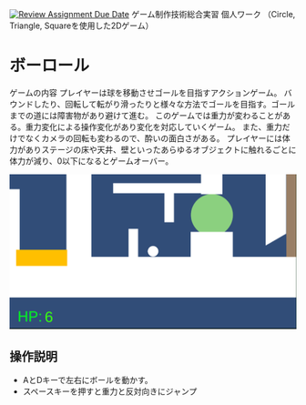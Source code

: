 [![Review Assignment Due Date](https://classroom.github.com/assets/deadline-readme-button-22041afd0340ce965d47ae6ef1cefeee28c7c493a6346c4f15d667ab976d596c.svg)](https://classroom.github.com/a/l0taWXbI)
ゲーム制作技術総合実習 個人ワーク
（Circle, Triangle, Squareを使用した2Dゲーム）

# ボーロール

ゲームの内容
プレイヤーは球を移動させゴールを目指すアクションゲーム。
バウンドしたり、回転して転がり滑ったりと様々な方法でゴールを目指す。ゴールまでの道には障害物があり避けて進む。
このゲームでは重力が変わることがある。重力変化による操作変化があり変化を対応していくゲーム。
また、重力だけでなくカメラの回転も変わるので、酔いの面白さがある。
プレイヤーには体力がありステージの床や天井、壁といったあらゆるオブジェクトに触れるごとに体力が減り、0以下になるとゲームオーバー。

![画面イメージ](docs/images/game_image01.png)

## 操作説明
- AとDキーで左右にボールを動かす。
- スペースキーを押すと重力と反対向きにジャンプ
